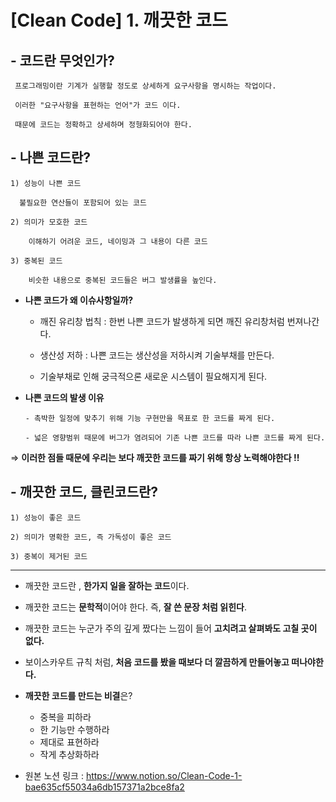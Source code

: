 # [Clean Code] 1. 깨끗한 코드

## - 코드란 무엇인가?

     프로그래밍이란 기계가 실행할 정도로 상세하게 요구사항을 명시하는 작업이다.

     이러한 "요구사항을 표현하는 언어"가 코드 이다.

     때문에 코드는 정확하고 상세하며 정형화되어야 한다.

## - 나쁜 코드란?

    1) 성능이 나쁜 코드 

      불필요한 연산들이 포함되어 있는 코드

    2) 의미가 모호한 코드

        이해하기 어려운 코드, 네이밍과 그 내용이 다른 코드

    3) 중복된 코드

        비슷한 내용으로 중복된 코드들은 버그 발생률을 높인다.

- **나쁜 코드가 왜 이슈사항일까?**

     - 깨진 유리창 법칙 : 한번 나쁜 코드가 발생하게 되면 깨진 유리창처럼 번져나간다.

     - 생산성 저하 : 나쁜 코드는 생산성을 저하시켜 기술부채를 만든다.

     - 기술부채로 인해 궁극적으론 새로운 시스템이 필요해지게 된다.

- **나쁜 코드의 발생 이유**

      - 촉박한 일정에 맞추기 위해 기능 구현만을 목표로 한 코드를 짜게 된다.

      - 넓은 영향범위 때문에 버그가 염려되어 기존 나쁜 코드를 따라 나쁜 코드를 짜게 된다.

⇒ **이러한 점들 때문에 우리는 보다 깨끗한 코드를 짜기 위해 항상 노력해야한다 !!**

## - 깨끗한 코드, 클린코드란?

    1) 성능이 좋은 코드

    2) 의미가 명확한 코드, 즉 가독성이 좋은 코드

    3) 중복이 제거된 코드  

    

---

- 깨끗한 코드란 , **한가지 일을 잘하는 코드**이다.
- 깨끗한 코드는 **문학적**이어야 한다. 즉, **잘 쓴 문장 처럼 읽힌다**.
- 깨끗한 코드는 누군가 주의 깊게 짰다는 느낌이 들어 **고치려고 살펴봐도 고칠 곳이 없다.**
- 보이스카우트 규칙 처럼, **처음 코드를 봤을 때보다 더 깔끔하게 만들어놓고 떠나야한다.**
- **깨끗한 코드를 만드는 비결**은?
    - 중복을 피하라
    - 한 기능만 수행하라
    - 제대로 표현하라
    - 작게 추상화하라
   
   
 - 원본 노션 링크 : https://www.notion.so/Clean-Code-1-bae635cf55034a6db157371a2bce8fa2
